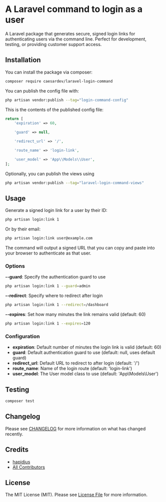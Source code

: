 # A Laravel command to login as a user
A Laravel package that generates secure, signed login links for authenticating users via the command line. Perfect for development, testing, or providing customer support access.

## Installation

You can install the package via composer:

```bash
composer require caesardev/laravel-login-command
```

You can publish the config file with:

```bash
php artisan vendor:publish --tag="login-command-config"
```

This is the contents of the published config file:

```php
return [
    'expiration' => 60,

    'guard' => null,

    'redirect_url' => '/',

    'route_name' => 'login-link',

    'user_model' => 'App\\Models\\User',
];
```

Optionally, you can publish the views using

```bash
php artisan vendor:publish --tag="laravel-login-command-views"
```

## Usage

Generate a signed login link for a user by their ID:

```bash
php artisan login:link 1
```

Or by their email:

```bash
php artisan login:link user@example.com
```

The command will output a signed URL that you can copy and paste into your browser to authenticate as that user.

### Options

**--guard**: Specify the authentication guard to use
```bash
php artisan login:link 1 --guard=admin
```

**--redirect**: Specify where to redirect after login
```bash
php artisan login:link 1 --redirect=/dashboard
```

**--expires**: Set how many minutes the link remains valid (default: 60)
```bash
php artisan login:link 1 --expires=120
```

### Configuration

- **expiration**: Default number of minutes the login link is valid (default: 60)
- **guard**: Default authentication guard to use (default: null, uses default guard)
- **redirect_url**: Default URL to redirect to after login (default: '/')
- **route_name**: Name of the login route (default: 'login-link')
- **user_model**: The User model class to use (default: 'App\\Models\\User')

## Testing

```bash
composer test
```

## Changelog

Please see [CHANGELOG](CHANGELOG.md) for more information on what has changed recently.

## Credits

- [hapidjus](https://github.com/hapidjus)
- [All Contributors](../../contributors)

## License

The MIT License (MIT). Please see [License File](LICENSE.md) for more information.
